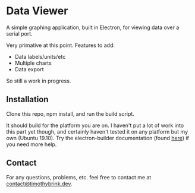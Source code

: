 # Data Viewer

A simple graphing application, built in Electron, for viewing data over a serial port.

Very primative at this point. Features to add:

 - Data labels/units/etc
 - Multiple charts
 - Data export

So still a work in progress.

## Installation

Clone this repo, npm install, and run the build script.

It should build for the platform you are on. I haven't put a lot of work into this part yet though, and certainly haven't tested it on any platform but my own (Ubuntu 19.10). Try the electron-builder documentation (found [here](https://www.electron.build)) if you need more help.

## Contact

For any questions, problems, etc. feel free to contact me at [contact@timothybrink.dev](mailto:contact@timothybrink.dev). 